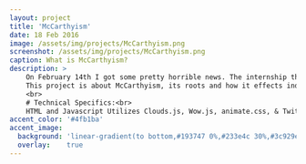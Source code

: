 ```yaml
---
layout: project
title: 'McCarthyism'
date: 18 Feb 2016
image: /assets/img/projects/McCarthyism.png
screenshot: /assets/img/projects/McCarthyism.png
caption: What is McCarthyism?
description: >
    On February 14th I got some pretty horrible news. The internship that I had moved to Washington, D.C. for had been revoked due to complications with my background check. Specifically because of where I was born, Tripoli, Libya, I was denied the opportunity to prove myself. In the days that followed I induldged myself in completing the following project. It began as a way to keep myself busy but as I invested more time into it I realized that the message that I wanted to prove was a just one. <br>
    This project is about McCarthyism, its roots and how it effects indidivudals today and now.
    <br>
    # Technical Specifics:<br>
    HTML and Javascript Utilizes Clouds.js, Wow.js, animate.css, & Twitter-Bootstrap:Carousel
accent_color: '#4fb1ba'
accent_image:
  background: 'linear-gradient(to bottom,#193747 0%,#233e4c 30%,#3c929e 50%,#d5d5d4 70%,#cdccc8 100%)'
  overlay:    true
---
```

